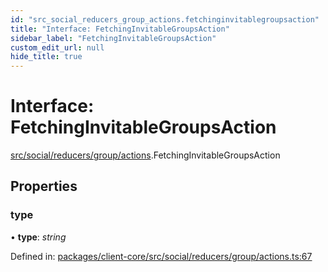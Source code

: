 ```yaml
---
id: "src_social_reducers_group_actions.fetchinginvitablegroupsaction"
title: "Interface: FetchingInvitableGroupsAction"
sidebar_label: "FetchingInvitableGroupsAction"
custom_edit_url: null
hide_title: true
---
```


# Interface: FetchingInvitableGroupsAction

[src/social/reducers/group/actions](../modules/src_social_reducers_group_actions.md).FetchingInvitableGroupsAction

## Properties

### type

• **type**: *string*

Defined in: [packages/client-core/src/social/reducers/group/actions.ts:67](https://github.com/xr3ngine/xr3ngine/blob/716a06460/packages/client-core/src/social/reducers/group/actions.ts#L67)
